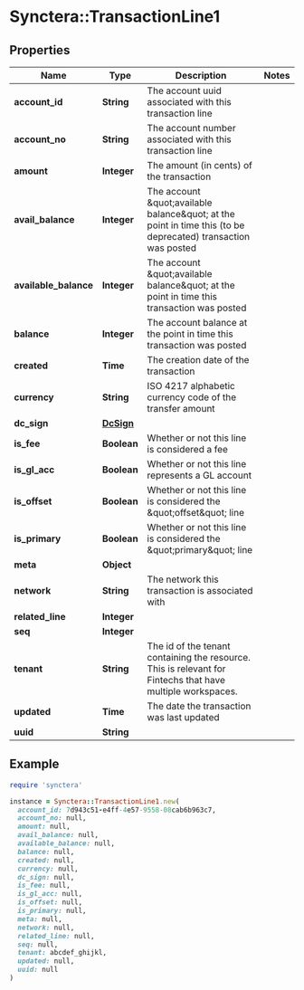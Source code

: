 # Synctera::TransactionLine1

## Properties

| Name | Type | Description | Notes |
| ---- | ---- | ----------- | ----- |
| **account_id** | **String** | The account uuid associated with this transaction line |  |
| **account_no** | **String** | The account number associated with this transaction line |  |
| **amount** | **Integer** | The amount (in cents) of the transaction |  |
| **avail_balance** | **Integer** | The account \&quot;available balance\&quot; at the point in time this (to be deprecated) transaction was posted |  |
| **available_balance** | **Integer** | The account \&quot;available balance\&quot; at the point in time this transaction was posted |  |
| **balance** | **Integer** | The account balance at the point in time this transaction was posted |  |
| **created** | **Time** | The creation date of the transaction |  |
| **currency** | **String** | ISO 4217 alphabetic currency code of the transfer amount |  |
| **dc_sign** | [**DcSign**](DcSign.md) |  |  |
| **is_fee** | **Boolean** | Whether or not this line is considered a fee |  |
| **is_gl_acc** | **Boolean** | Whether or not this line represents a GL account |  |
| **is_offset** | **Boolean** | Whether or not this line is considered the \&quot;offset\&quot; line |  |
| **is_primary** | **Boolean** | Whether or not this line is considered the \&quot;primary\&quot; line |  |
| **meta** | **Object** |  |  |
| **network** | **String** | The network this transaction is associated with |  |
| **related_line** | **Integer** |  |  |
| **seq** | **Integer** |  |  |
| **tenant** | **String** | The id of the tenant containing the resource. This is relevant for Fintechs that have multiple workspaces.  |  |
| **updated** | **Time** | The date the transaction was last updated |  |
| **uuid** | **String** |  |  |

## Example

```ruby
require 'synctera'

instance = Synctera::TransactionLine1.new(
  account_id: 7d943c51-e4ff-4e57-9558-08cab6b963c7,
  account_no: null,
  amount: null,
  avail_balance: null,
  available_balance: null,
  balance: null,
  created: null,
  currency: null,
  dc_sign: null,
  is_fee: null,
  is_gl_acc: null,
  is_offset: null,
  is_primary: null,
  meta: null,
  network: null,
  related_line: null,
  seq: null,
  tenant: abcdef_ghijkl,
  updated: null,
  uuid: null
)
```

